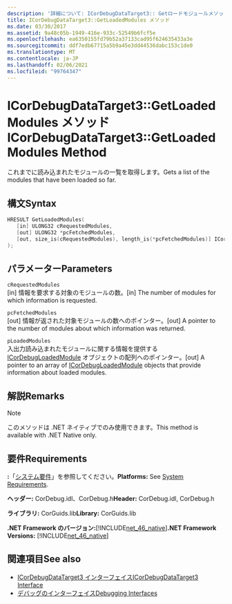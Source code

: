 ```yaml
---
description: '詳細について: ICorDebugDataTarget3:: Getロードモジュールメソッド'
title: ICorDebugDataTarget3::GetLoadedModules メソッド
ms.date: 03/30/2017
ms.assetid: 9a48c05b-1949-416e-933c-52549b6fcf5e
ms.openlocfilehash: ea6350155fd79b52a37133cad95f624635433a3e
ms.sourcegitcommit: ddf7edb67715a5b9a45e3dd44536dabc153c1de0
ms.translationtype: MT
ms.contentlocale: ja-JP
ms.lasthandoff: 02/06/2021
ms.locfileid: "99764347"
---
```

# <a name="icordebugdatatarget3getloadedmodules-method"></a><span data-ttu-id="2ae7f-103">ICorDebugDataTarget3::GetLoadedModules メソッド</span><span class="sxs-lookup"><span data-stu-id="2ae7f-103">ICorDebugDataTarget3::GetLoadedModules Method</span></span>

<span data-ttu-id="2ae7f-104">これまでに読み込まれたモジュールの一覧を取得します。</span><span class="sxs-lookup"><span data-stu-id="2ae7f-104">Gets a list of the modules that have been loaded so far.</span></span>  
  
## <a name="syntax"></a><span data-ttu-id="2ae7f-105">構文</span><span class="sxs-lookup"><span data-stu-id="2ae7f-105">Syntax</span></span>  
  
```cpp  
HRESULT GetLoadedModules(  
   [in] ULONG32 cRequestedModules,  
   [out] ULONG32 *pcFetchedModules,  
   [out, size_is(cRequestedModules), length_is(*pcFetchedModules)] ICorDebugLoadedModule *pLoadedModules[]  
);  
```  
  
## <a name="parameters"></a><span data-ttu-id="2ae7f-106">パラメーター</span><span class="sxs-lookup"><span data-stu-id="2ae7f-106">Parameters</span></span>  

 `cRequestedModules`  
 <span data-ttu-id="2ae7f-107">[in] 情報を要求する対象のモジュールの数。</span><span class="sxs-lookup"><span data-stu-id="2ae7f-107">[in] The number of modules for which information is requested.</span></span>  
  
 `pcFetchedModules`  
 <span data-ttu-id="2ae7f-108">[out] 情報が返された対象モジュールの数へのポインター。</span><span class="sxs-lookup"><span data-stu-id="2ae7f-108">[out] A pointer to the number of modules about which information was returned.</span></span>  
  
 `pLoadedModules`  
 <span data-ttu-id="2ae7f-109">入出力読み込まれたモジュールに関する情報を提供する [ICorDebugLoadedModule](icordebugloadedmodule-interface.md) オブジェクトの配列へのポインター。</span><span class="sxs-lookup"><span data-stu-id="2ae7f-109">[out] A pointer to an array of [ICorDebugLoadedModule](icordebugloadedmodule-interface.md) objects that provide information about loaded modules.</span></span>  
  
## <a name="remarks"></a><span data-ttu-id="2ae7f-110">解説</span><span class="sxs-lookup"><span data-stu-id="2ae7f-110">Remarks</span></span>  
  
> [!NOTE]
> <span data-ttu-id="2ae7f-111">このメソッドは .NET ネイティブでのみ使用できます。</span><span class="sxs-lookup"><span data-stu-id="2ae7f-111">This method is available with .NET Native only.</span></span>  
  
## <a name="requirements"></a><span data-ttu-id="2ae7f-112">要件</span><span class="sxs-lookup"><span data-stu-id="2ae7f-112">Requirements</span></span>  

 <span data-ttu-id="2ae7f-113">**:**「[システム要件](../../get-started/system-requirements.md)」を参照してください。</span><span class="sxs-lookup"><span data-stu-id="2ae7f-113">**Platforms:** See [System Requirements](../../get-started/system-requirements.md).</span></span>  
  
 <span data-ttu-id="2ae7f-114">**ヘッダー:** CorDebug.idl、CorDebug.h</span><span class="sxs-lookup"><span data-stu-id="2ae7f-114">**Header:** CorDebug.idl, CorDebug.h</span></span>  
  
 <span data-ttu-id="2ae7f-115">**ライブラリ:** CorGuids.lib</span><span class="sxs-lookup"><span data-stu-id="2ae7f-115">**Library:** CorGuids.lib</span></span>  
  
 <span data-ttu-id="2ae7f-116">**.NET Framework のバージョン:**[!INCLUDE[net_46_native](../../../../includes/net-46-native-md.md)]</span><span class="sxs-lookup"><span data-stu-id="2ae7f-116">**.NET Framework Versions:** [!INCLUDE[net_46_native](../../../../includes/net-46-native-md.md)]</span></span>  
  
## <a name="see-also"></a><span data-ttu-id="2ae7f-117">関連項目</span><span class="sxs-lookup"><span data-stu-id="2ae7f-117">See also</span></span>

- [<span data-ttu-id="2ae7f-118">ICorDebugDataTarget3 インターフェイス</span><span class="sxs-lookup"><span data-stu-id="2ae7f-118">ICorDebugDataTarget3 Interface</span></span>](icordebugdatatarget3-interface.md)
- [<span data-ttu-id="2ae7f-119">デバッグのインターフェイス</span><span class="sxs-lookup"><span data-stu-id="2ae7f-119">Debugging Interfaces</span></span>](debugging-interfaces.md)
